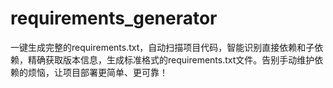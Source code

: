 # requirements_generator
一键生成完整的requirements.txt，自动扫描项目代码，智能识别直接依赖和子依赖，精确获取版本信息，生成标准格式的requirements.txt文件。告别手动维护依赖的烦恼，让项目部署更简单、更可靠！
